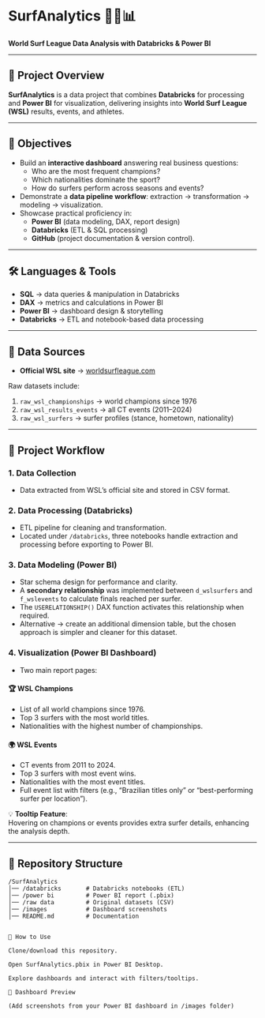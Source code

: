 # SurfAnalytics 🏄‍♂️📊  
**World Surf League Data Analysis with Databricks & Power BI**

---

## 📌 Project Overview  
**SurfAnalytics** is a data project that combines **Databricks** for processing and **Power BI** for visualization, delivering insights into **World Surf League (WSL)** results, events, and athletes.  

---

## 🎯 Objectives
- Build an **interactive dashboard** answering real business questions:  
  - Who are the most frequent champions?  
  - Which nationalities dominate the sport?  
  - How do surfers perform across seasons and events?  
- Demonstrate a **data pipeline workflow**: extraction → transformation → modeling → visualization.  
- Showcase practical proficiency in:  
  - **Power BI** (data modeling, DAX, report design)  
  - **Databricks** (ETL & SQL processing)  
  - **GitHub** (project documentation & version control).  

---

## 🛠️ Languages & Tools
- **SQL** → data queries & manipulation in Databricks  
- **DAX** → metrics and calculations in Power BI  
- **Power BI** → dashboard design & storytelling  
- **Databricks** → ETL and notebook-based data processing  

---

## 📂 Data Sources
- **Official WSL site** → [worldsurfleague.com](https://www.worldsurfleague.com)  

Raw datasets include:  
1. `raw_wsl_championships` → world champions since 1976  
2. `raw_wsl_results_events` → all CT events (2011–2024)  
3. `raw_wsl_surfers` → surfer profiles (stance, hometown, nationality)  

---

## 🔄 Project Workflow
### 1. **Data Collection**
- Data extracted from WSL’s official site and stored in CSV format.  

### 2. **Data Processing (Databricks)**
- ETL pipeline for cleaning and transformation.  
- Located under `/databricks`, three notebooks handle extraction and processing before exporting to Power BI.  

### 3. **Data Modeling (Power BI)**
- Star schema design for performance and clarity.  
- A **secondary relationship** was implemented between `d_wslsurfers` and `f_wslevents` to calculate finals reached per surfer.  
- The `USERELATIONSHIP()` DAX function activates this relationship when required.  
- Alternative → create an additional dimension table, but the chosen approach is simpler and cleaner for this dataset.  

### 4. **Visualization (Power BI Dashboard)**
- Two main report pages:  

#### 🏆 **WSL Champions**
- List of all world champions since 1976.  
- Top 3 surfers with the most world titles.  
- Nationalities with the highest number of championships.  

#### 🌍 **WSL Events**
- CT events from 2011 to 2024.  
- Top 3 surfers with most event wins.  
- Nationalities with the most event titles.  
- Full event list with filters (e.g., “Brazilian titles only” or “best-performing surfer per location”).  

💡 **Tooltip Feature**:  
Hovering on champions or events provides extra surfer details, enhancing the analysis depth.  

---

## 📁 Repository Structure
```plaintext
/SurfAnalytics
│── /databricks       # Databricks notebooks (ETL)
│── /power bi         # Power BI report (.pbix)
│── /raw data         # Original datasets (CSV)
│── /images           # Dashboard screenshots
│── README.md         # Documentation


🚀 How to Use

Clone/download this repository.

Open SurfAnalytics.pbix in Power BI Desktop.

Explore dashboards and interact with filters/tooltips.

📸 Dashboard Preview

(Add screenshots from your Power BI dashboard in /images folder)















